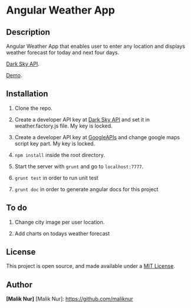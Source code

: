 # Angular Weather App

## Description

Angular Weather App that enables user to enter any location and displays weather forecast for today and next four days.

[Dark Sky API](https://darksky.net/dev/).

[Demo](https://maliknur.github.io/weatherapp).

## Installation

1. Clone the repo.

2. Create a developer API key at [Dark Sky API](https://darksky.net/dev/) and set it in weather.factory.js file. My key is locked.

3. Create a developer API key at [GoogleAPIs](https://console.developers.google.com) and change google maps script key part. My key is locked.

5. `npm install` inside the root directory.

6. Start the server with `grunt` and go to `localhost:7777`.

7. `grunt test` in order to run unit test

8. `grunt doc` in order to generate angular docs for this project

## To do

1. Change city image per user location.

2. Add charts on todays weather forecast

## License
This project is open source, and made available under a [MIT License](http://www.opensource.org/licenses/mit-license.php).

## Author
**[Malik Nur]**
[Malik Nur]: https://github.com/maliknur
